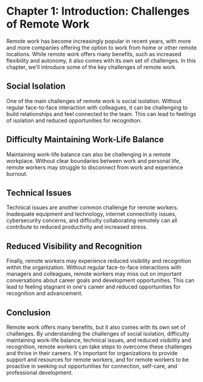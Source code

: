 Chapter 1: Introduction: Challenges of Remote Work
==================================================

Remote work has become increasingly popular in recent years, with more and more companies offering the option to work from home or other remote locations. While remote work offers many benefits, such as increased flexibility and autonomy, it also comes with its own set of challenges. In this chapter, we'll introduce some of the key challenges of remote work.

Social Isolation
----------------

One of the main challenges of remote work is social isolation. Without regular face-to-face interaction with colleagues, it can be challenging to build relationships and feel connected to the team. This can lead to feelings of isolation and reduced opportunities for recognition.

Difficulty Maintaining Work-Life Balance
----------------------------------------

Maintaining work-life balance can also be challenging in a remote workplace. Without clear boundaries between work and personal life, remote workers may struggle to disconnect from work and experience burnout.

Technical Issues
----------------

Technical issues are another common challenge for remote workers. Inadequate equipment and technology, internet connectivity issues, cybersecurity concerns, and difficulty collaborating remotely can all contribute to reduced productivity and increased stress.

Reduced Visibility and Recognition
----------------------------------

Finally, remote workers may experience reduced visibility and recognition within the organization. Without regular face-to-face interactions with managers and colleagues, remote workers may miss out on important conversations about career goals and development opportunities. This can lead to feeling stagnant in one's career and reduced opportunities for recognition and advancement.

Conclusion
----------

Remote work offers many benefits, but it also comes with its own set of challenges. By understanding the challenges of social isolation, difficulty maintaining work-life balance, technical issues, and reduced visibility and recognition, remote workers can take steps to overcome these challenges and thrive in their careers. It's important for organizations to provide support and resources for remote workers, and for remote workers to be proactive in seeking out opportunities for connection, self-care, and professional development.
